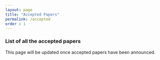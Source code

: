 ```yaml
---
layout: page
title: "Accepted Papers"
permalink: /accepted
order : 1
---
```


<!-- ### Proceedings for archival papers can be accessed [here.](https://aclanthology.org/volumes/2022.naacl-srw/) -->

### List of all the accepted papers

This page will be updated once accepted papers have been announced.
